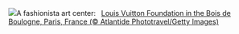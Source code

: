 ![](https://www.bing.com/th?id=OHR.VuittonFoundation_EN-US2808914200_UHD.jpg&w=1000)A fashionista art center:&nbsp;&ensp;[Louis Vuitton Foundation in the Bois de Boulogne, Paris, France (© Atlantide Phototravel/Getty Images)](https://www.bing.com/th?id=OHR.VuittonFoundation_EN-US2808914200_UHD.jpg)
<br><br/>
